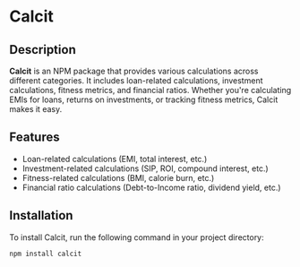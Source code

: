 # Calcit

## Description
**Calcit** is an NPM package that provides various calculations across different categories. It includes loan-related calculations, investment calculations, fitness metrics, and financial ratios. Whether you're calculating EMIs for loans, returns on investments, or tracking fitness metrics, Calcit makes it easy.

## Features
- Loan-related calculations (EMI, total interest, etc.)
- Investment-related calculations (SIP, ROI, compound interest, etc.)
- Fitness-related calculations (BMI, calorie burn, etc.)
- Financial ratio calculations (Debt-to-Income ratio, dividend yield, etc.)

## Installation
To install Calcit, run the following command in your project directory:

```bash
npm install calcit
